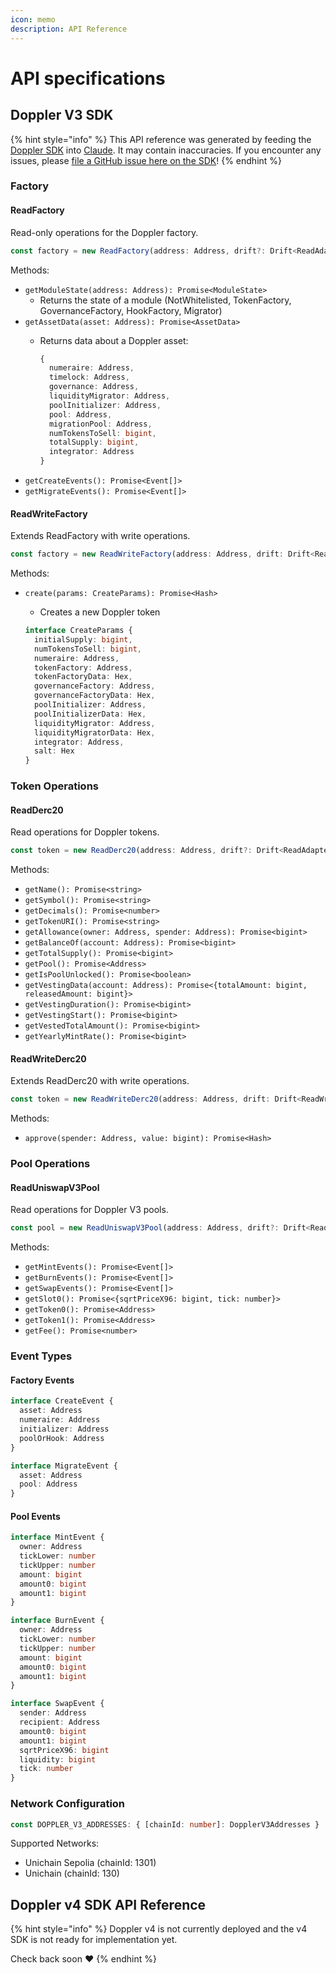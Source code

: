 ```yaml
---
icon: memo
description: API Reference
---
```


# API specifications

## Doppler V3 SDK&#x20;

{% hint style="info" %}
This API reference was generated by feeding the [Doppler SDK](https://github.com/whetstoneresearch/doppler-sdk/tree/main/packages/doppler-v3-sdk) into [Claude](https://claude.ai/). It may contain inaccuracies. If you encounter any issues, please [file a GitHub issue here on the SDK](https://github.com/whetstoneresearch/doppler-sdk/issues)!
{% endhint %}

### Factory&#x20;

#### ReadFactory

Read-only operations for the Doppler factory.

```typescript
const factory = new ReadFactory(address: Address, drift?: Drift<ReadAdapter>);
```

Methods:

* `getModuleState(address: Address): Promise<ModuleState>`
  * Returns the state of a module (NotWhitelisted, TokenFactory, GovernanceFactory, HookFactory, Migrator)
* `getAssetData(asset: Address): Promise<AssetData>`
  *   Returns data about a Doppler asset:

      ```typescript
      {
        numeraire: Address,
        timelock: Address,
        governance: Address,
        liquidityMigrator: Address,
        poolInitializer: Address,
        pool: Address,
        migrationPool: Address,
        numTokensToSell: bigint,
        totalSupply: bigint,
        integrator: Address
      }
      ```
* `getCreateEvents(): Promise<Event[]>`
* `getMigrateEvents(): Promise<Event[]>`

#### ReadWriteFactory

Extends ReadFactory with write operations.

```typescript
const factory = new ReadWriteFactory(address: Address, drift: Drift<ReadWriteAdapter>);
```

Methods:

*   `create(params: CreateParams): Promise<Hash>`

    * Creates a new Doppler token

    ```typescript
    interface CreateParams {
      initialSupply: bigint,
      numTokensToSell: bigint,
      numeraire: Address,
      tokenFactory: Address,
      tokenFactoryData: Hex,
      governanceFactory: Address,
      governanceFactoryData: Hex,
      poolInitializer: Address,
      poolInitializerData: Hex,
      liquidityMigrator: Address,
      liquidityMigratorData: Hex,
      integrator: Address,
      salt: Hex
    }
    ```

### Token Operations

#### ReadDerc20

Read operations for Doppler tokens.

```typescript
const token = new ReadDerc20(address: Address, drift?: Drift<ReadAdapter>);
```

Methods:

* `getName(): Promise<string>`
* `getSymbol(): Promise<string>`
* `getDecimals(): Promise<number>`
* `getTokenURI(): Promise<string>`
* `getAllowance(owner: Address, spender: Address): Promise<bigint>`
* `getBalanceOf(account: Address): Promise<bigint>`
* `getTotalSupply(): Promise<bigint>`
* `getPool(): Promise<Address>`
* `getIsPoolUnlocked(): Promise<boolean>`
* `getVestingData(account: Address): Promise<{totalAmount: bigint, releasedAmount: bigint}>`
* `getVestingDuration(): Promise<bigint>`
* `getVestingStart(): Promise<bigint>`
* `getVestedTotalAmount(): Promise<bigint>`
* `getYearlyMintRate(): Promise<bigint>`

#### ReadWriteDerc20

Extends ReadDerc20 with write operations.

```typescript
const token = new ReadWriteDerc20(address: Address, drift: Drift<ReadWriteAdapter>);
```

Methods:

* `approve(spender: Address, value: bigint): Promise<Hash>`

### Pool Operations

#### ReadUniswapV3Pool

Read operations for Doppler V3 pools.

```typescript
const pool = new ReadUniswapV3Pool(address: Address, drift?: Drift<ReadAdapter>);
```

Methods:

* `getMintEvents(): Promise<Event[]>`
* `getBurnEvents(): Promise<Event[]>`
* `getSwapEvents(): Promise<Event[]>`
* `getSlot0(): Promise<{sqrtPriceX96: bigint, tick: number}>`
* `getToken0(): Promise<Address>`
* `getToken1(): Promise<Address>`
* `getFee(): Promise<number>`

### Event Types

#### Factory Events

```typescript
interface CreateEvent {
  asset: Address
  numeraire: Address
  initializer: Address
  poolOrHook: Address
}

interface MigrateEvent {
  asset: Address
  pool: Address
}
```

#### Pool Events

```typescript
interface MintEvent {
  owner: Address
  tickLower: number
  tickUpper: number
  amount: bigint
  amount0: bigint
  amount1: bigint
}

interface BurnEvent {
  owner: Address
  tickLower: number
  tickUpper: number
  amount: bigint
  amount0: bigint
  amount1: bigint
}

interface SwapEvent {
  sender: Address
  recipient: Address
  amount0: bigint
  amount1: bigint
  sqrtPriceX96: bigint
  liquidity: bigint
  tick: number
}
```

### Network Configuration

```typescript
const DOPPLER_V3_ADDRESSES: { [chainId: number]: DopplerV3Addresses }
```

Supported Networks:

* Unichain Sepolia (chainId: 1301)
* Unichain (chainId: 130)

## Doppler v4 SDK API Reference

{% hint style="info" %}
Doppler v4 is not currently deployed and the v4 SDK is not ready for implementation yet.&#x20;

Check back soon :heart:
{% endhint %}
